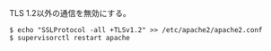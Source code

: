 
TLS 1.2以外の通信を無効にする。
```
$ echo "SSLProtocol -all +TLSv1.2" >> /etc/apache2/apache2.conf
$ supervisorctl restart apache
```
